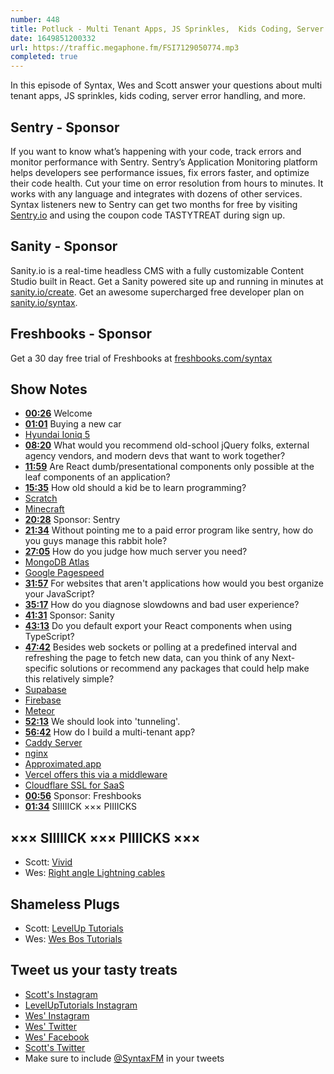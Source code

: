 ```yaml
---
number: 448
title: Potluck - Multi Tenant Apps, JS Sprinkles,  Kids Coding, Server Error Handling
date: 1649851200332
url: https://traffic.megaphone.fm/FSI7129050774.mp3
completed: true
---
```


In this episode of Syntax, Wes and Scott answer your questions about multi tenant apps, JS sprinkles, kids coding, server error handling, and more.

## Sentry  - Sponsor

If you want to know what’s happening with your code, track errors and monitor performance with Sentry. Sentry’s Application Monitoring platform helps developers see performance issues, fix errors faster, and optimize their code health. Cut your time on error resolution from hours to minutes. It works with any language and integrates with dozens of other services. Syntax listeners new to Sentry can get two months for  free by visiting [Sentry.io](https://sentry.io) and using the coupon code TASTYTREAT during sign up.

## Sanity - Sponsor

Sanity.io is a real-time headless CMS with a fully customizable Content Studio built in React. Get a Sanity powered site up and running in minutes at [sanity.io/create](https://www.sanity.io/create). Get an awesome supercharged free developer plan on [sanity.io/syntax](https://www.sanity.io/syntax).

## Freshbooks - Sponsor

Get a 30 day free trial of Freshbooks at [freshbooks.com/syntax](https://freshbooks.com/syntax)

## Show Notes

* **[00:26](#t=00:26)** Welcome
* **[01:01](#t=01:01)** Buying a new car
* [Hyundai Ioniq 5](https://www.hyundaicanada.com/en/showroom/2022/ioniq-5)
* **[08:20](#t=08:20)** What would you recommend old-school jQuery folks, external agency vendors, and modern devs that want to work together?
* **[11:59](#t=11:59)** Are React dumb/presentational components only possible at the leaf components of an application?
* **[15:35](#t=15:35)** How old should a kid be to learn programming?
* [Scratch](https://scratch.mit.edu)
* [Minecraft](https://www.minecraft.net)
* **[20:28](#t=20:28)** Sponsor: Sentry
* **[21:34](#t=21:34)** Without pointing me to a paid error program like sentry, how do you guys manage this rabbit hole?
* **[27:05](#t=27:05)** How do you judge how much server you need?
* [MongoDB Atlas](https://www.mongodb.com/cloud/atlas)
* [Google Pagespeed](https://pagespeed.web.dev)
* **[31:57](#t=31:57)** For websites that aren't applications how would you best organize your JavaScript?
* **[35:17](#t=35:17)** How do you diagnose slowdowns and bad user experience?
* **[41:31](#t=41:31)** Sponsor: Sanity
* **[43:13](#t=43:13)** Do you default export your React components when using TypeScript?
* **[47:42](#t=47:42)** Besides web sockets or polling at a predefined interval and refreshing the page to fetch new data, can you think of any Next-specific solutions or recommend any packages that could help make this relatively simple?
* [Supabase](https://supabase.com)
* [Firebase](https://firebase.google.com)
* [Meteor](https://www.meteor.com)
* **[52:13](#t=52:13)** We should look into 'tunneling'.
* **[56:42](#t=56:42)** How do I build a multi-tenant app?
* [Caddy Server](https://caddyserver.com)
* [nginx](https://nginx.org)
* [Approximated.app](https://approximated.app)
* [Vercel offers this via a middleware](https://vercel.com/guides/nextjs-multi-tenant-application)
* [Cloudflare SSL for SaaS](https://blog.cloudflare.com/cloudflare-for-saas/)
* **[00:56](#t=00:56)** Sponsor: Freshbooks
* **[01:34](#t=01:34)** SIIIIICK ××× PIIIICKS

## ××× SIIIIICK ××× PIIIICKS ×××

* Scott: [Vivid](https://goodsnooze.gumroad.com/l/vivid)
* Wes: [Right angle Lightning cables](https://amzn.to/36YHWmi)

## Shameless Plugs

* Scott: [LevelUp Tutorials](https://leveluptutorials.com/)
* Wes: [Wes Bos Tutorials](https://wesbos.com/courses)

## Tweet us your tasty treats

* [Scott's Instagram](https://www.instagram.com/stolinski/)
* [LevelUpTutorials Instagram](https://www.instagram.com/LevelUpTutorials/)
* [Wes' Instagram](https://www.instagram.com/wesbos/)
* [Wes' Twitter](https://twitter.com/wesbos)
* [Wes' Facebook](https://www.facebook.com/wesbos.developer)
* [Scott's Twitter](https://twitter.com/stolinski)
* Make sure to include [@SyntaxFM](https://twitter.com/SyntaxFM) in your tweets
